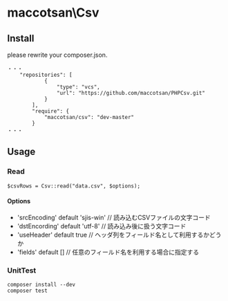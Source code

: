 # maccotsan\Csv

## Install
please rewrite your composer.json.
````
・・・
    "repositories": [
            {
                "type": "vcs",
                "url": "https://github.com/maccotsan/PHPCsv.git"
            }
        ],
        "require": {
            "maccotsan/csv": "dev-master"
        }
・・・
````

## Usage

### Read
````
$csvRows = Csv::read("data.csv", $options);
````

#### Options
* 'srcEncoding' default 'sjis-win' // 読み込むCSVファイルの文字コード
* 'dstEncording' default 'utf-8' // 読み込み後に扱う文字コード
* 'useHeader' default true // ヘッダ列をフィールド名として利用するかどうか
* 'fields' default \[\] // 任意のフィールド名を利用する場合に指定する

### UnitTest
````
composer install --dev
composer test
````
